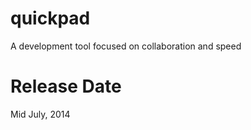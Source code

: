 quickpad
========

A development tool focused on collaboration and speed

Release Date
============

Mid July, 2014
